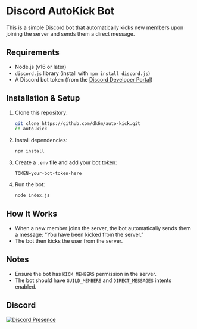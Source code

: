 # Discord AutoKick Bot

This is a simple Discord bot that automatically kicks new members upon joining the server and sends them a direct message.

## Requirements
- Node.js (v16 or later)
- `discord.js` library (install with `npm install discord.js`)
- A Discord bot token (from the [Discord Developer Portal](https://discord.com/developers/applications))

## Installation & Setup
1. Clone this repository:
   ```sh
   git clone https://github.com/dk6m/auto-kick.git
   cd auto-kick
   ```
2. Install dependencies:
   ```sh
   npm install
   ```
3. Create a `.env` file and add your bot token:
   ```env
   TOKEN=your-bot-token-here
   ```
4. Run the bot:
   ```sh
   node index.js
   ```

## How It Works
- When a new member joins the server, the bot automatically sends them a message: "You have been kicked from the server."
- The bot then kicks the user from the server.

## Notes
- Ensure the bot has `KICK_MEMBERS` permission in the server.
- The bot should have `GUILD_MEMBERS` and `DIRECT_MESSAGES` intents enabled.

## Discord 
[![Discord Presence](https://lanyard.cnrad.dev/api/246383236744347648)](https://discord.com/users/246383236744347648)

